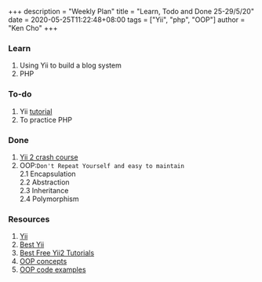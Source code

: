+++
description = "Weekly Plan"
title = "Learn, Todo and Done 25-29/5/20"
date = 2020-05-25T11:22:48+08:00
tags = ["Yii", "php", "OOP"]
author = "Ken Cho"
+++

### Learn
1. Using Yii to build a blog system
2. PHP

### To-do
1. Yii [tutorial](https://www.yiiframework.com/doc/blog/1.1/en/start.overview)
2. To practice PHP

### Done
1. [Yii 2 crash course](https://www.youtube.com/watch?v=sRJ6GYiCwkI) 
2. OOP:`Don't Repeat Yourself and easy to maintain`   
    2.1 Encapsulation  
    2.2 Abstraction  
    2.3 Inheritance  
    2.4 Polymorphism  


### Resources
1. [Yii](https://www.yiiframework.com/doc/blog/1.1/en/start.overview)
2. [Best Yii](https://www.yiiframework.com/doc/blog/1.1/en/start.overview)
3. [Best Free Yii2 Tutorials](https://www.creative-tim.com/blog/web-design/free-yii2-tutorials-templates/)
4. [OOP concepts](https://searchapparchitecture.techtarget.com/definition/object-oriented-programming-OOP)
5. [OOP code examples](https://code.tutsplus.com/tutorials/object-oriented-php-for-beginners--net-12762)
